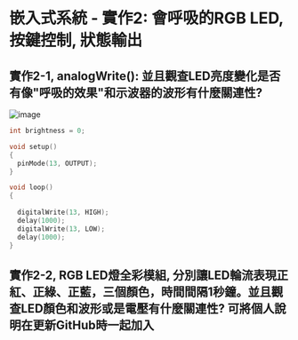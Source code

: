 # 嵌入式系統 - 實作2: 會呼吸的RGB LED,  按鍵控制, 狀態輸出

## 實作2-1, analogWrite(): 並且觀查LED亮度變化是否有像"呼吸的效果"和示波器的波形有什麼關連性?

![image](https://user-images.githubusercontent.com/89329178/132114919-f1e603a5-2194-420e-8102-efb3a75ba1c4.png)

```` c
int brightness = 0;

void setup()
{
  pinMode(13, OUTPUT);
}

void loop()
{
  
  digitalWrite(13, HIGH);
  delay(1000); 
  digitalWrite(13, LOW);
  delay(1000);
}
````

## 實作2-2, RGB LED燈全彩模組, 分別讓LED輪流表現正紅、正綠、正藍，三個顏色，時間間隔1秒鐘。並且觀查LED顏色和波形或是電壓有什麼關連性? 可將個人說明在更新GitHub時一起加入

